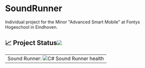 # SoundRunner
Individual project for the Minor "Advanced Smart Mobile" at Fontys Hogeschool in Eindhoven. 

<!-- markdownlint-disable -->
## :chart_with_upwards_trend: Project Status[![](./docs/img/pin.svg)](#project-status:) 

<table align="center" class="no-border" >
  <tr>
    <td>Sound Runner: <img src="https://github.com/Luca-Bulles/SoundRunner/actions/workflows/swift.yml/badge.svg" alt="C# Sound Runner health"/></td>
  </tr>
</table>
